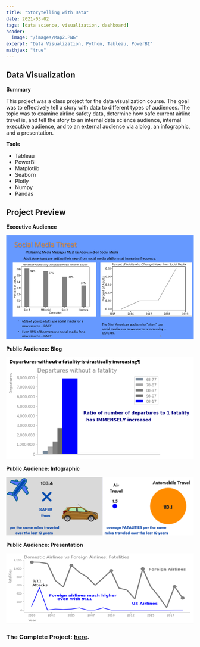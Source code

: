 ```yaml
---
title: "Storytelling with Data"
date: 2021-03-02
tags: [data science, visualization, dashboard]
header:
  image: "/images/Map2.PNG"
excerpt: "Data Visualization, Python, Tableau, PowerBI"
mathjax: "true"
---
```


## Data Visualization
**Summary**

This project was a class project for the data visualization course.  The goal was to effectively tell a story with data to different types of audiences.  The topic was to examine airline safety data, determine how safe current airline travel is, and tell the story to an internal data science audience, internal executive audience, and to an external audience via a blog, an infographic, and a presentation.

**Tools**

* Tableau
* PowerBI
* Matplotlib
* Seaborn
* Plotly
* Numpy
* Pandas

## Project Preview

**Executive Audience**

![Exec](/images/air/Exec.PNG)


**Public Audience:  Blog**

![Blog](/images/air/Blog.PNG)


**Public Audience:  Infographic**

![Infographic](/images/air/Infographic.PNG)


**Public Audience:  Presentation**

![Presentation](/images/air/Presentation.PNG)


### The Complete Project: [here](https://github.com/MaryDonovanMartello/).

